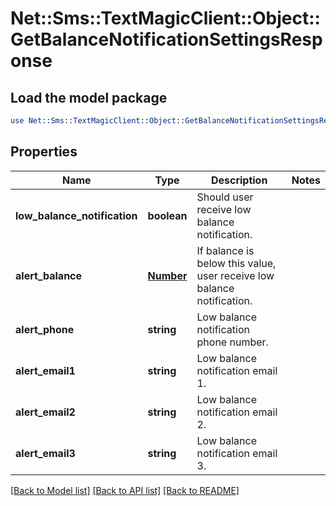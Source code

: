 # Net::Sms::TextMagicClient::Object::GetBalanceNotificationSettingsResponse

## Load the model package
```perl
use Net::Sms::TextMagicClient::Object::GetBalanceNotificationSettingsResponse;
```

## Properties
Name | Type | Description | Notes
------------ | ------------- | ------------- | -------------
**low_balance_notification** | **boolean** | Should user receive low balance notification. | 
**alert_balance** | [**Number**](Number.md) | If balance is below this value, user receive low balance notification. | 
**alert_phone** | **string** | Low balance notification phone number. | 
**alert_email1** | **string** | Low balance notification email 1. | 
**alert_email2** | **string** | Low balance notification email 2. | 
**alert_email3** | **string** | Low balance notification email 3. | 

[[Back to Model list]](../README.md#documentation-for-models) [[Back to API list]](../README.md#documentation-for-api-endpoints) [[Back to README]](../README.md)


